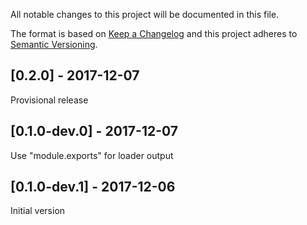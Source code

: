 All notable changes to this project will be documented in this file.

The format is based on [Keep a Changelog](http://keepachangelog.com/en/1.0.0/)
and this project adheres to [Semantic Versioning](http://semver.org/spec/v2.0.0.html).

## [0.2.0] - 2017-12-07
Provisional release

## [0.1.0-dev.0] - 2017-12-07
Use "module.exports" for loader output

## [0.1.0-dev.1] - 2017-12-06
Initial version
